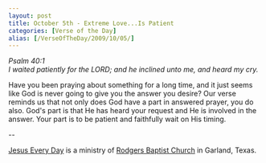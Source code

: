 ```yaml
---
layout: post
title: October 5th - Extreme Love...Is Patient
categories: [Verse of the Day]
alias: [/VerseOfTheDay/2009/10/05/]
---
```


_Psalm 40:1  
I waited patiently for the LORD; and he inclined unto me, and heard
my cry._

Have you been praying about something for a long time, and it just
seems like God is never going to give you the answer you desire? Our
verse reminds us that not only does God have a part in answered
prayer, you do also. God's part is that He has heard your request and
He is involved in the answer. Your part is to be patient and
faithfully wait on His timing.

 --

<a href=http://jesuseveryday.net>Jesus Every Day</a> is a ministry of <a href=http://rodgersbaptist.net>Rodgers Baptist Church</a> in Garland, Texas.
